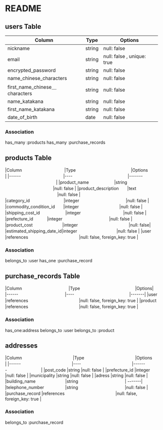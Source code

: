 # README

## users Table

| Column             | Type                | Options                   |
|--------------------|---------------------|---------------------------|
| nickname           | string              | null: false |
| email　　　　　　　　 | string              | null: false , unique: true|
| encrypted_password    | string              | null: false               |
| name_chinese_characters|string        | null: false         　　　 |
|first_name_chinese＿characters|string        |null: false|
| name_katakana　　  | string                | null: false               |
|first_name_katakana|string                  |null: false |
| date_of_birth　　　　| date              | null: false |


### Association
has_many :products
has_many :purchase_records

## products Table

 
|Column　　　　　　　　　　|Type　　　　　　　　　　　　　|Options　　　　　　　　　　　　　|
|------　　　　　　　　　　|----　　　　　　　　　　　　　|------- 　　　　　　　　　　　　|
|product_name　　　　　　|string 　　　　　　　　　　　  |null: false |
|product_description　　|text 　　　　　　　　　　　　  |null: false |
|category_id　　　　　　　　|integer　　　　　　　　　　　|null: false |
|commodity_condition_id　　|integer 　　　　　　　　　 |null: false |
|shipping_cost_id　　　　　　|integer　　　　　　　　　　|null: false |
|prefecture_id　　　      |integer　　　　　　　　　　　|null: false |
|product_cost　　　　　　　|integer　　　　　　　　　　　　|null: false|
|estimated_shipping_date_id|integer　　　　　　　　　 |null: false |
|user　　　　　　　　　      |references　　　　　　　　　　　　|null: false, foreign_key: true |

### Association
belongs_to :user
has_one :purchase_record


## purchase_records Table
|Column　　　　　　　　　　　|Type　　　　　　　　　　　　　|Options|
|------　　　　　　　　　　　|----　　　　　　　　　　　　　|-------|
|user　　　　　　　　　      |references　　　　　　　　　　　　|null: false, foreign_key: true |
|product　　　             |references　　　　　　　　　　　　|null: false, foreign_key: true |
### Association
has_one:address
belongs_to :user
belongs_to :product

## addresses
|Column　　　　　　　　　　　　|Type　　　　　　　　　　　　|Options　　　　　　　　|
|------　　　　　　　　　　　　|----　　　　　　　　　　　　|-------　　　　　　　　|
|post_code                 |string                  |null: false |
|prefecture_id               |integer                 |null: false |
|municipality              |string                  |null: false |
|adress                    |string                  |null: false |
|building_name　　　　　　　|string　　　　　　　　　　　| -------|
|telephone_number　　　　　|string　　　　　　　　　　　|null: false |
|purchase_record        |references　　　　　　　　　　　　|null: false, foreign_key: true |
### Association
belongs_to :purchase_record





